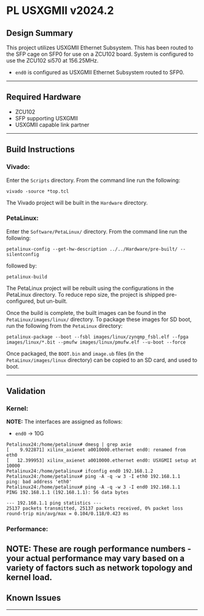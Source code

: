 # PL USXGMII v2024.2

## **Design Summary**

This project utilizes USXGMII Ethernet Subsystem. This has been routed to the SFP cage on SFP0 for use on a ZCU102 board. System is configured to use the ZCU102 si570 at 156.25MHz.

- `end0` is configured as USXGMII Ethernet Subsystem routed to SFP0.

---

## **Required Hardware**

- ZCU102
- SFP supporting USXGMII
- USXGMII capable link partner

---

## **Build Instructions**

### **Vivado:**

Enter the `Scripts` directory. From the command line run the following:

`vivado -source *top.tcl`

The Vivado project will be built in the `Hardware` directory.

### **PetaLinux**:

Enter the `Software/PetaLinux/` directory. From the command line run the following:

`petalinux-config --get-hw-description ../../Hardware/pre-built/ --silentconfig`

followed by:

`petalinux-build`

The PetaLinux project will be rebuilt using the configurations in the PetaLinux directory. To reduce repo size, the project is shipped pre-configured, but un-built.

Once the build is complete, the built images can be found in the `PetaLinux/images/linux/`
directory. To package these images for SD boot, run the following from the `PetaLinux` directory:

`petalinux-package --boot --fsbl images/linux/zynqmp_fsbl.elf --fpga images/linux/*.bit --pmufw images/linux/pmufw.elf --u-boot --force`

Once packaged, the `BOOT.bin` and `image.ub` files (in the `PetaLinux/images/linux` directory) can be copied to an SD card, and used to boot.

---

## **Validation**
### **Kernel:**
**NOTE:** The interfaces are assigned as follows:
 - `end0` -> 10G
```
Petalinux24:/home/petalinux# dmesg | grep axie
[    9.922871] xilinx_axienet a0010000.ethernet end0: renamed from eth0
[   12.399953] xilinx_axienet a0010000.ethernet end0: USXGMII setup at 10000
Petalinux24:/home/petalinux# ifconfig end0 192.168.1.2
Petalinux24:/home/petalinux# ping -A -q -w 3 -I eth0 192.168.1.1 
ping: bad address 'eth0'
Petalinux24:/home/petalinux# ping -A -q -w 3 -I end0 192.168.1.1 
PING 192.168.1.1 (192.168.1.1): 56 data bytes

--- 192.168.1.1 ping statistics ---
25137 packets transmitted, 25137 packets received, 0% packet loss
round-trip min/avg/max = 0.104/0.118/0.423 ms
```
### **Performance:**
**NOTE:** These are rough performance numbers - your actual performance may vary based on a variety of factors such as network topology and kernel load.
---

## **Known Issues**

---
